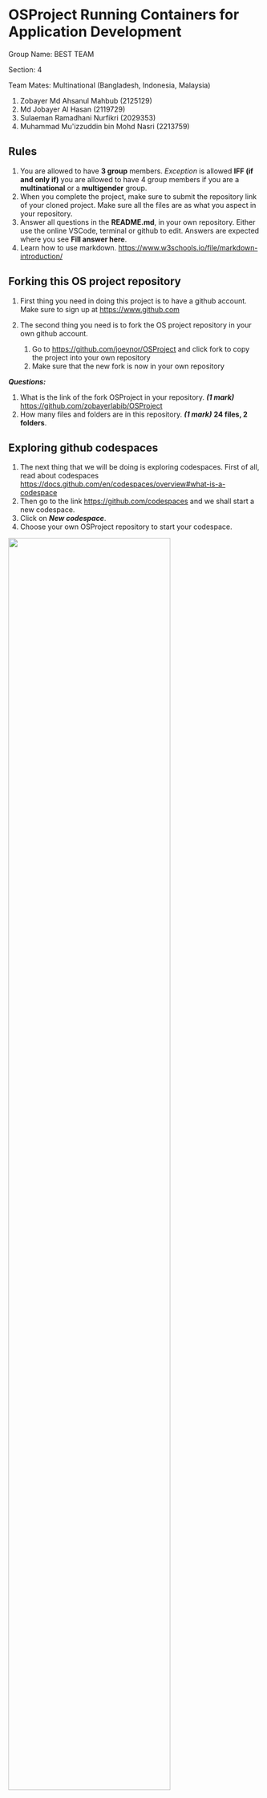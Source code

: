 # OSProject Running Containers for Application Development

Group Name: BEST TEAM

Section: 4

Team Mates: Multinational (Bangladesh, Indonesia, Malaysia)
1. Zobayer Md Ahsanul Mahbub (2125129)
2. Md Jobayer Al Hasan (2119729)
3. Sulaeman Ramadhani Nurfikri (2029353)
4. Muhammad Mu'izzuddin bin Mohd Nasri (2213759)

## Rules
1. You are allowed to have **3 group** members. *Exception* is allowed **IFF (if and only if)** you are allowed to have 4 group members if you are a **multinational** or a **multigender** group. 
2. When you complete the project, make sure to submit the repository link of your cloned project. Make sure all the files are as what you aspect in your repository. 
3. Answer all questions in the **README.md**, in your own repository. Either use the online VSCode, terminal or github to edit. Answers are expected where you see __Fill answer here__.
4. Learn how to use markdown. https://www.w3schools.io/file/markdown-introduction/

## Forking this OS project repository
1. First thing you need in doing this project is to have a github account. Make sure to sign up at https://www.github.com
2. The second thing you need is to fork the OS project repository in your own github account. 

    1. Go to https://github.com/joeynor/OSProject and click fork to copy the project into your own repository
    2. Make sure that the new fork is now in your own repository

***Questions:***

1. What is the link of the fork OSProject in your repository. ***(1 mark)*** https://github.com/zobayerlabib/OSProject
2. How many files and folders are in this repository. ***(1 mark)*** __24 files, 2 folders__.


## Exploring github codespaces

1. The next thing that we will be doing is exploring codespaces. First of all, read about codespaces https://docs.github.com/en/codespaces/overview#what-is-a-codespace
2. Then go to the link https://github.com/codespaces and we shall start a new codespace.  
3. Click on ***New codespace***.
4. Choose your own OSProject repository to start your codespace.

 <img src="./images/CreateCodespace.png" width="80%">

5. Once you have created you codespace, you will see the following. You might already be familiar with this, since it will look similar to VSCode. 

 <img src="./images/WebVScode.png" width="70%">

6. You will see the [README file](./README.md) file. One is a preview of how it looks like on the web, and the other is the editing view in markdown language. 
7. Edit the [README file](./README.md). Make sure you have your group details correct, ie, group name, section and team members along with their matric IDs. 
8. Once you have finish editing, click File->Save or ***ctrl-s*** to save it. 
9. After saving, you will notice an M or U next to your file. You will need to commit any changes, whenever you make changes so that it is uploaded to the github repository. 

 <img src="./images/SourceControlUI.png" width="70%">

10. Click on the source control, hint: its on the left side panel, and it will list down the files that have been modified or updated. Click on commit. It will then ask you "Would you like to stage all your changes and commit them directly?" Just say yes, and a new tab will appear. Type a message to log what you have done, and click on the check mark. 

 <img src="./images/CommittingUI.png" width="70%">

11. After that, sync the changes to the main repository. 
12. Make sure to commit and sync your files to the main repository, or else, your work will be lost since it is not saved into the main repository when you submit your project.

***Questions:***

1. What is default OS used to run the virtual environment for codespaces. ***(1 mark)***
   
    **Ubuntu**
2. What are the two options of ram, disk and vcpu configuration you can have in running codespaces . ***(1 mark)***
   
    **4 cores, 8 GB RAM, 32 GB disk
    8 cores, 16 GB RAM, 64 GB disk**
3. Why must we commit and sync our current work on source control? ***(1 mark)***
   
   ***Preserves Work History:*** Creates a record of changes, allowing us to track and revert to previous versions if needed.         
   ***Facilitates Collaboration:*** Ensures that changes are shared with teammates, preventing conflicts and allowing others to build on your work.
   ***Safeguards Against Data Loss:*** Protects work from being lost due to local system failures by storing it in a remote repository.
   
## Exploring the Terminal

1. Look at the TERMINAL tab. Explore and run commands according to the questions below. 
2. You can include your answers as images, or cut and paste the output here. If you are cutting and pasting your answers, wrap your answers in the codeblock clause in markdown. For example, if i run the command **whoami** the the output would look like the one below.
```bash
@joeynor ➜ /workspaces/OSProject (main) $ whoami 
codespace
```



***Questions:***

Look at the TERMINAL tab. Run the following commands and provide the output here. 

1. Run the command **pwd** . ***(1 mark)***
```bash
@zobayerlabib ➜ /workspaces/OSProject (main) $ pwd
/workspaces/OSProject
```
2. Run the command **cat /etc/passwd** . ***(1 mark)***
 ```bash
@zobayerlabib ➜ /workspaces/OSProject (main) $ cat /etc/passwd
root:x:0:0:root:/root:/bin/bash
daemon:x:1:1:daemon:/usr/sbin:/usr/sbin/nologin
bin:x:2:2:bin:/bin:/usr/sbin/nologin
sys:x:3:3:sys:/dev:/usr/sbin/nologin
sync:x:4:65534:sync:/bin:/bin/sync
games:x:5:60:games:/usr/games:/usr/sbin/nologin
man:x:6:12:man:/var/cache/man:/usr/sbin/nologin
lp:x:7:7:lp:/var/spool/lpd:/usr/sbin/nologin
mail:x:8:8:mail:/var/mail:/usr/sbin/nologin
news:x:9:9:news:/var/spool/news:/usr/sbin/nologin
uucp:x:10:10:uucp:/var/spool/uucp:/usr/sbin/nologin
proxy:x:13:13:proxy:/bin:/usr/sbin/nologin
www-data:x:33:33:www-data:/var/www:/usr/sbin/nologin
backup:x:34:34:backup:/var/backups:/usr/sbin/nologin
list:x:38:38:Mailing List Manager:/var/list:/usr/sbin/nologin
irc:x:39:39:ircd:/var/run/ircd:/usr/sbin/nologin
gnats:x:41:41:Gnats Bug-Reporting System (admin):/var/lib/gnats:/usr/sbin/nologin
nobody:x:65534:65534:nobody:/nonexistent:/usr/sbin/nologin
_apt:x:100:65534::/nonexistent:/usr/sbin/nologin
systemd-timesync:x:101:101:systemd Time Synchronization,,,:/run/systemd:/usr/sbin/nologin
systemd-network:x:102:103:systemd Network Management,,,:/run/systemd:/usr/sbin/nologin
systemd-resolve:x:103:104:systemd Resolver,,,:/run/systemd:/usr/sbin/nologin
messagebus:x:104:105::/nonexistent:/usr/sbin/nologin
codespace:x:1000:1000::/home/codespace:/bin/bash
sshd:x:105:65534::/run/sshd:/usr/sbin/nologin
```
3. Run the command **df** . ***(1 mark)***
```bash
@zobayerlabib ➜ /workspaces/OSProject (main) $ df
Filesystem     1K-blocks     Used Available Use% Mounted on
overlay         32847680 10381532  20772052  34% /
tmpfs              65536        0     65536   0% /dev
shm                65536        8     65528   1% /dev/shm
/dev/root       30298176 24047276   6234516  80% /vscode
/dev/loop3      32847680 10381532  20772052  34% /workspaces
/dev/sdb1       46127956      152  43752228   1% /tmp
```
4. Run the command **du** . ***(1 mark)***
```bash
@zobayerlabib ➜ /workspaces/OSProject (main) $ du
1972    ./images
8       ./.git/logs/refs/heads
12      ./.git/logs/refs/remotes/origin
16      ./.git/logs/refs/remotes
28      ./.git/logs/refs
36      ./.git/logs
4       ./.git/lfs/tmp
8       ./.git/lfs
8       ./.git/info
68      ./.git/hooks
8       ./.git/objects/fd
8       ./.git/objects/a3
8       ./.git/objects/71
8       ./.git/objects/f6
16      ./.git/objects/fa
20      ./.git/objects/14
12      ./.git/objects/3d
12      ./.git/objects/29
12      ./.git/objects/6e
12      ./.git/objects/13
8       ./.git/objects/b9
16      ./.git/objects/4a
12      ./.git/objects/72
12      ./.git/objects/74
16      ./.git/objects/70
12      ./.git/objects/2e
12      ./.git/objects/17
8       ./.git/objects/d8
8       ./.git/objects/c0
8       ./.git/objects/0a
4       ./.git/objects/info
12      ./.git/objects/e5
8       ./.git/objects/81
12      ./.git/objects/62
24      ./.git/objects/d2
8       ./.git/objects/e9
12      ./.git/objects/af
16      ./.git/objects/fb
8       ./.git/objects/f2
12      ./.git/objects/bf
8       ./.git/objects/96
8       ./.git/objects/1b
8       ./.git/objects/0d
8       ./.git/objects/b6
12      ./.git/objects/43
8       ./.git/objects/3a
8       ./.git/objects/61
12      ./.git/objects/28
8       ./.git/objects/b2
12      ./.git/objects/ff
8       ./.git/objects/83
8       ./.git/objects/e6
8       ./.git/objects/86
12      ./.git/objects/64
8       ./.git/objects/52
8       ./.git/objects/ab
8       ./.git/objects/d4
8       ./.git/objects/93
8       ./.git/objects/a4
8       ./.git/objects/0b
12      ./.git/objects/73
12      ./.git/objects/d9
8       ./.git/objects/18
8       ./.git/objects/c3
8       ./.git/objects/fe
8       ./.git/objects/4f
12      ./.git/objects/b5
8       ./.git/objects/58
8       ./.git/objects/2b
8       ./.git/objects/cb
12      ./.git/objects/1c
12      ./.git/objects/44
8       ./.git/objects/fc
8       ./.git/objects/a9
8       ./.git/objects/5e
8       ./.git/objects/f7
8       ./.git/objects/c6
8       ./.git/objects/7b
8       ./.git/objects/24
8       ./.git/objects/55
8       ./.git/objects/60
8       ./.git/objects/eb
8       ./.git/objects/91
8       ./.git/objects/49
8       ./.git/objects/3f
8       ./.git/objects/47
8       ./.git/objects/cd
1828    ./.git/objects/pack
8       ./.git/objects/20
8       ./.git/objects/a6
8       ./.git/objects/e7
8       ./.git/objects/41
12      ./.git/objects/4b
8       ./.git/objects/04
2640    ./.git/objects
8       ./.git/refs/heads
4       ./.git/refs/tags
12      ./.git/refs/remotes/origin
16      ./.git/refs/remotes
32      ./.git/refs
4       ./.git/branches
2832    ./.git
4828    .
```
5. Run the command **ls** . ***(1 mark)***
```bash
@zobayerlabib ➜ /workspaces/OSProject (main) $ ls
README.md  images
```
6. Run the command **ls -asl** . ***(1 mark)***
```bash
@zobayerlabib ➜ /workspaces/OSProject (main) $ ls -asl 
total 36
 4 drwxrwxrwx+ 4 codespace root  4096 Jun 27 19:00 .
 4 drwxr-xrwx+ 5 codespace root  4096 Jun 27 19:00 ..
 4 drwxrwxrwx+ 9 codespace root  4096 Jun 27 19:25 .git
20 -rw-rw-rw-  1 codespace root 17934 Jun 27 19:31 README.md
 4 drwxrwxrwx+ 2 codespace root  4096 Jun 27 19:00 images
```
7. Run the command **free -h** . ***(1 mark)*** <img src="./images/Q7free.png" width="80%">.
8. Run the command **cat /proc/cpuinfo** . ***(1 mark)***
```bash
@zobayerlabib ➜ /workspaces/OSProject (main) $ cat /proc/cpuinfo
processor       : 0
vendor_id       : AuthenticAMD
cpu family      : 25
model           : 1
model name      : AMD EPYC 7763 64-Core Processor
stepping        : 1
microcode       : 0xffffffff
cpu MHz         : 3018.348
cache size      : 512 KB
physical id     : 0
siblings        : 2
core id         : 0
cpu cores       : 1
apicid          : 0
initial apicid  : 0
fpu             : yes
fpu_exception   : yes
cpuid level     : 13
wp              : yes
flags           : fpu vme de pse tsc msr pae mce cx8 apic sep mtrr pge mca cmov pat pse36 clflush mmx fxsr sse sse2 ht syscall nx mmxext fxsr_opt pdpe1gb rdtscp lm constant_tsc rep_good nopl tsc_reliable nonstop_tsc cpuid extd_apicid aperfmperf pni pclmulqdq ssse3 fma cx16 pcid sse4_1 sse4_2 movbe popcnt aes xsave avx f16c rdrand hypervisor lahf_lm cmp_legacy svm cr8_legacy abm sse4a misalignsse 3dnowprefetch osvw topoext invpcid_single vmmcall fsgsbase bmi1 avx2 smep bmi2 erms invpcid rdseed adx smap clflushopt clwb sha_ni xsaveopt xsavec xgetbv1 xsaves clzero xsaveerptr rdpru arat npt nrip_save tsc_scale vmcb_clean flushbyasid decodeassists pausefilter pfthreshold v_vmsave_vmload umip vaes vpclmulqdq rdpid fsrm
bugs            : sysret_ss_attrs null_seg spectre_v1 spectre_v2 spec_store_bypass srso
bogomips        : 4890.85
TLB size        : 2560 4K pages
clflush size    : 64
cache_alignment : 64
address sizes   : 48 bits physical, 48 bits virtual
power management:

processor       : 1
vendor_id       : AuthenticAMD
cpu family      : 25
model           : 1
model name      : AMD EPYC 7763 64-Core Processor
stepping        : 1
microcode       : 0xffffffff
cpu MHz         : 3037.353
cache size      : 512 KB
physical id     : 0
siblings        : 2
core id         : 0
cpu cores       : 1
top - 20:43:16 up  2:27,  0 users,  load average: 0.09, 0.29, 0.21
Tasks:  23 total,   1 running,  22 sleeping,   0 stopped,   0 zombie
%Cpu(s):  2.7 us,  3.5 sy,  0.0 ni, 93.8 id,  0.0 wa,  0.0 hi,  0.0 si, 
MiB Mem :   7929.6 total,    303.8 free,   1594.4 used,   6031.3 buff/ca
MiB Swap:      0.0 total,      0.0 free,      0.0 used.   5951.0 avail M

    PID USER      PR  NI    VIRT    RES    SHR S  %CPU  %MEM     TIME+ 
   6540 codespa+  20   0   21.5g 355716  49792 S   1.3   4.4   1:19.81 
   3374 codespa+  20   0 1184932  65872  42368 S   0.7   0.8   0:04.53 
   2371 codespa+  20   0 1318612  94744  45312 S   0.3   1.2   0:11.06 
top - 20:46:04 up  2:30,  0 users,  load average: 0.08, 0.21, 0.19
Tasks:  23 total,   1 running,  22 sleeping,   0 stopped,   0 zombie
%Cpu(s):  3.5 us,  4.9 sy,  0.0 ni, 91.1 id,  0.3 wa,  0.0 hi,  0.2 si,  0.0 st
MiB Mem :   7929.6 total,    330.3 free,   1565.1 used,   6034.2 buff/cache
MiB Swap:      0.0 total,      0.0 free,      0.0 used.   5980.3 avail Mem 

    PID USER      PR  NI    VIRT    RES    SHR S  %CPU  %MEM     TIME+ COMMAND                                                     
   3374 codespa+  20   0 1186388  67240  42368 S   0.7   0.8   0:04.87 node                                                        
   6540 codespa+  20   0   21.5g 355972  49792 S   0.7   4.4   1:21.58 node                                                        
      1 codespa+  20   0    1136    640    640 S   0.0   0.0   0:00.21 docker-init                                                 
      7 codespa+  20   0    7236   1792   1792 S   0.0   0.0   0:00.01 sleep                                                       
     70 root      20   0   12196   3480   2560 S   0.0   0.0   0:00.00 sshd                                                        
    909 root      20   0 1983176  86316  52736 S   0.0   1.1   0:01.02 dockerd                                                     
    916 root      20   0 1798832  44152  30848 S   0.0   0.5   0:02.11 containerd                                                  
   1663 codespa+  20   0    2616   1408   1408 S   0.0   0.0   0:00.01 sh                                                          
   1704 root      20   0    2616   1536   1536 S   0.0   0.0   0:00.00 sh                                                          
   2324 codespa+  20   0    2624   1664   1664 S   0.0   0.0   0:00.01 sh                                                          
   2371 codespa+  20   0 1319124  95712  45312 S   0.0   1.2   0:11.30 node                                                        
   2650 codespa+  20   0 1240308  54996  41344 S   0.0   0.7   0:00.60 node                                                        
   4333 codespa+  20   0    2616   1408   1408 S   0.0   0.0   0:00.00 sh                                                          
   4377 root      20   0    2616   1664   1664 S   0.0   0.0   0:00.00 sh                                                          
   4590 codespa+  20   0   16632  11392   3200 S   0.0   0.1   0:00.19 bash                                                        
   6285 codespa+  20   0    2616   1536   1536 S   0.0   0.0   0:00.00 sh                                                          
   6317 root      20   0    2616   1536   1536 S   0.0   0.0   0:00.00 sh                                                          
   6557 codespa+  20   0 1240564  57352  41216 S   0.0   0.7   0:00.56 node                                                        
   6589 codespa+  20   0 1010584  72396  40704 S   0.0   0.9   0:02.35 node                                                        
   6680 codespa+  20   0    2616   1536   1536 S   0.0   0.0   0:00.00 sh                                                          
   6724 root      20   0    2616   1536   1536 S   0.0   0.0   0:00.00 sh                                                          
  15925 codespa+  20   0  994792  54604  40192 S   0.0   0.7   0:00.28 node                                                        
  45900 codespa+  20   0   10892   3712   3200 R   0.0   0.0   0:00.03 top 
```
9. Run the command **top** and type **q** to quit. ***(1 mark)*** <img src="./images/Q9top.png" width="80%">.
10. Run the command **uname -a**. ***(1 mark)*** <img src="./images/Q10uname.png" width="80%">.
11. What is the available free memory in the system. ***(1 mark)*** __330.3 MiB__.
12. What is the available disk space mounted on /workspace. ***(1 mark)*** __20,772,052 KiB__.
13. Name the version and hardware architecture of the linux Virtual environment. ***(1 mark)*** __Linux 64-bit, AMD EPYC 7763 64-Core Processor__.
14. What is the difference between **ls** vs **ls -asl**. ***(1 mark)*** __ls: Lists files and directories.
ls -asl: Lists files and directories with detailed information including file size, permissions, and other attributes.__.
15. What is the TLB size of the Virtual CPU. ***(1 mark)*** __2560 4K pages__.
16. What is the CPU speed of the Virtual CPU. ***(1 mark)*** __3018.348 MHz__.
17. What is the top running process that consumes the most CPU cycles. ***(1 mark)*** __'node' with PID 6540__.

## Running your own container instance.

1. At the terminal, run a linux instance. By typing the following command. 
```
docker pull debian
docker run --detach -it debian
```
@ybdhani ➜ /workspaces/OSProject (main) $ docker pull debian
Using default tag: latest
donlatest: Pulling from library/debian
fea1432adf09: Pull complete 
Digest: sha256:a92ed51e0996d8e9de041ca05ce623d2c491444df6a535a566dabd5cb8336946
Status: Downloaded newer image for debian:latest
docker.io/library/debian:latest

48d2852ef4769327ac86ae36234a9ea84a9208727602bb07fc4c8d4f993d6996

2. This will run the debian container. To check if the debian container is running, type
```bash
@joeynor ➜ /workspaces/OSProject (main) $ docker ps -a
CONTAINER ID   IMAGE     COMMAND   CREATED         STATUS         PORTS     NAMES
f65be1987f84   debian    "bash"    4 minutes ago   Up 4 minutes             romantic_jackson
```

CONTAINER ID   IMAGE     COMMAND   CREATED          STATUS          PORTS     NAMES
48d2852ef476   debian    "bash"    35 seconds ago   Up 34 seconds             interesting_golick

3. Keep note of the name used by your container, this is usually given random names unless you specify your own name. Now run a bash command on the container. Make sure you use the name of your container instead of the one shown here. 
```bash
docker exec -i -t romantic_jackson /bin/bash
```
@ybdhani ➜ /workspaces/OSProject (main) $ docker exec -i -t interesting_golick  /bin/bash

4. Create a file on the container. First you must make sure you are in the bash command prompt of the container. The container is new, and does not have any software other than the debian OS. To create a new file, you will need an editor installed. In the bash shell of the container, run the package manager apt-get to install nano text editor. 

```bash
root@f65be1987f84:~# apt-get update      

root@f65be1987f84:~# apt-get install nano

root@f65be1987f84:~# cd /root

root@f65be1987f84:~# nano helloworld.txt
```

5. Edit your helloworld.txt, create your messsage and save by typing ctrl-X. Once saved, explore using the container to see where the file is located. Then exit the shell, by typing **exit**.
root@48d2852ef476:~# ls
helloworld.txt
root@48d2852ef476:~# ls -1 
helloworld.txt
root@48d2852ef476:~# pwd
/root
root@48d2852ef476:~# 

6. Stop the container and run **docker ps -a**, and restart the container again. Is your file in the container still available?
```bash 
@joeynor ➜ /workspaces/OSProject (main) $ docker stop romantic_jackson

@joeynor ➜ /workspaces/OSProject (main) $ docker ps -a
CONTAINER ID   IMAGE     COMMAND   CREATED          STATUS                        PORTS     NAMES
f65be1987f84   debian    "bash"    19 minutes ago   Exited (137) 18 seconds ago             romantic_jackson

@joeynor ➜ /workspaces/OSProject (main) $ docker restart romantic_jackson
```

7. Stop the container and delete the container. What happened to your helloworld.txt?

```bash 
@joeynor ➜ /workspaces/OSProject (main) $ docker stop romantic_jackson

@joeynor ➜ /workspaces/OSProject (main) $ docker ps -a
CONTAINER ID   IMAGE     COMMAND   CREATED          STATUS                        PORTS     NAMES
f65be1987f84   debian    "bash"    19 minutes ago   Exited (137) 18 seconds ago             romantic_jackson

@joeynor ➜ /workspaces/OSProject (main) $ docker rm romantic_jackson
```

@ybdhani ➜ /workspaces/OSProject (main) $ docker ps -a
CONTAINER ID   IMAGE     COMMAND   CREATED         STATUS         PORTS     NAMES
48d2852ef476   debian    "bash"    7 minutes ago   Up 6 minutes             interesting_golick
@ybdhani ➜ /workspaces/OSProject (main) $ docker stop interesting_golick

docker ps-ainteresting_golick
@ybdhani ➜ /workspaces/OSProject (main) $ 
@ybdhani ➜ /workspaces/OSProject (main) $ docker ps -a
CONTAINER ID   IMAGE     COMMAND   CREATED         STATUS                       PORTS     NAMES
48d2852ef476   debian    "bash"    7 minutes ago   Exited (137) 5 seconds ago             interesting_golick
@ybdhani ➜ /workspaces/OSProject (main) $ docker rm interesting_golick
interesting_golick
@ybdhani ➜ /workspaces/OSProject (main) $ docker ps -a
CONTAINER ID   IMAGE     COMMAND   CREATED   STATUS    PORTS     NAMES
@ybdhani ➜ /workspaces/OSProject (main) $ docker run -it --name new_container debian
root@24d8d901d2cc:/# 
root@24d8d901d2cc:/# exit
exit
@ybdhani ➜ /workspaces/OSProject (main) $ root@new_container:/# ls -l /root/helloworld.txt
bash: root@new_container:/#: No such file or directory

***Questions:***

1. Are files in the container persistent. Why not?. ***(1 mark)*** __No, files in the container are not persistent because the container's filesystem is temporary and gets deleted when the container is removed. To keep files, use Docker volumes.

__.
2. Can we run two, or three instances of debian linux? . ***(1 mark)*** __Yes, you can run multiple instances of Debian Linux using Docker. Each instance runs in its own container.__.

## Running your own container with persistent storage

1. In the previous experiment, you might have notice that containers are not persistent. To make storage persistent, you will need to mount them. 
At the terminal, create a new directory called **myroot**, and run a instance of debian linux and mount myroot to the container. Find out the exact path of my root, and mount it as the root folder in the debian container. 
2. Create a file in /root on the container, the files should also appear in myroot of your host VM.

```bash 
@joeynor ➜ /workspaces/OSProject (main) $ mkdir myroot
@joeynor ➜ /workspaces/OSProject (main) $ cd myroot/
@joeynor ➜ /workspaces/OSProject/myroot (main) $ pwd
/workspaces/OSProject/myroot

@joeynor ➜ /workspaces/OSProject/myroot (main) $ docker run --detach -it -v /workspaces/OSProject/myroot:/root debian
```

***Questions:***

1. Check the permission of the files created in myroot, what user and group is the files created in docker container on the host virtual machine? . ***(2 mark)*** The files created in the Docker container on the host virtual machine will typically have the user and group set to root. You can confirm this by running ls -l myroot on the host machine after creating the file in the container.

2. Can you change the permission of the files to user codespace.  You will need this to be able to commit and get points for this question. ***(2 mark)***
```bash
//use sudo and chown
sudo chown -R codespace:codespace myroot

```
   - Yes, you can change the permission of the files to user `codespace` using the `chown` command. Run the following command to change the ownership of the files in the `myroot` directory:

   ```bash
   sudo chown -R codespace:codespace myroot
   ```

### Steps to Verify and Change Permissions:

1. **Verify Permissions:**
   - After creating a file in the `/root` directory of the Debian container, check the permissions on the host machine:
     ```bash
     @joeynor ➜ /workspaces/OSProject (main) $ ls -l myroot
     ```
   - You should see something like:
     ```bash
     -rw-r--r-- 1 root root 0 Jul  1 12:00 myfile
     ```

2. **Change Permissions:**
   - Change the owner of the files to `codespace`:
     ```bash
     @joeynor ➜ /workspaces/OSProject (main) $ sudo chown -R codespace:codespace myroot
     ```
   - Verify the change:
     ```bash
     @joeynor ➜ /workspaces/OSProject (main) $ ls -l myroot
     ```
   - You should now see:
     ```bash
     -rw-r--r-- 1 codespace codespace 0 Jul  1 12:00 myfile
     ```

By following these steps, you ensure that the files created in the Docker container are accessible and manageable from the host machine under the `codespace` user.

## You are on your own, create your own static webpage

1. Create a directory called webpage in your host machine
2. Inside the directory, create a page index.html, with any content you would like
3. Then, run the apache webserver and mount the webpage directory to it. Hint:
```bash
## the -p 8080:80 flag points the host port 8080 to the container port 80

docker run --detach -v /workspaces/OSProject/webpage:/usr/local/apache2/htdocs/ -p 8080:80 httpd
```

4. If it works, codespace will trigger a port assignment and provide a URL for you to access your webpage like the one below.

 <img src="./images/websitelink.png" width="70%">


5. You can also see the Port in the **PORTS** tab, next to the terminal tab.

6. You can then access your website by adding an index.html towards the end of your url link, like the one below. 

 <img src="./images/helloworldweb.png" width="70%">

***Questions:***

1. What is the permission of folder /usr/local/apache/htdocs and what user and group owns the folder? . ***(2 mark)*** __Fill answer here__.
2. What port is the apache web server running. ***(1 mark)*** __Fill answer here__.
3. What port is open for http protocol on the host machine? ***(1 mark)*** __Fill answer here__.

## Create SUB Networks

1. In docker, you can create your own private networks where you can run multiple services, in this part, we will create two networks, one called bluenet and the other is rednet
2. Run the docker create network to create you networks like the ones below
```bash
## STEP 1:
## Create Networks ##
docker network create bluenet
docker network create rednet`

## STEP 2: (automatically running)
## Create (1) Container in background called "c1" running busybox image ##
docker run -itd --net bluenet --name c1 busybox sh
docker run -itd --net rednet --name c2 busybox sh
```
***Questions:***

1. Describe what is busybox and what is command switch **--name** is for? . ***(2 mark)*** __Fill answer here__.
2. Explore the network using the command ```docker network ls```, show the output of your terminal. ***(1 mark)*** __Fill answer here__.
3. Using ```docker inspect c1``` and ```docker inspect c2``` inscpect the two network. What is the gateway of bluenet and rednet.? ***(1 mark)*** __Fill answer here__.
4. What is the network address for the running container c1 and c2? ***(1 mark)*** __Fill answer here__.
5. Using the command ```docker exec c1 ping c2```, which basically tries to do a ping from container c1 to c2. Are you able to ping? Show your output . ***(1 mark)*** __Fill answer here__.

## Bridging two SUB Networks
1. Let's try this again by creating a network to bridge the two containers in the two subnetworks
```
docker network create bridgenet
docker network connect bridgenet c1
docker network connect bridgenet c2
docker exec c1 ping c2
```
***Questions:***

1. Are you able to ping? Show your output . ***(1 mark)*** __Fill answer here__.
2. What is different from the previous ping in the section above? ***(1 mark)*** __Fill answer here__.

## Intermediate Level (10 marks bonus)

### Node.js and MySQL in Docker Containers

This guide will help you set up a simple Node.js website that retrieves a random row from a MySQL database. Both the MySQL server and the Node.js server will run in separate Docker containers on two separate networks. Your job is to make it work by making the two containers in two separate network bridged together.

#### Step 1: Set Up the Docker Network

Create a Docker network to for the two containers.
For mysql, call it **mysqlnet** for nodejs call it **nodejsnet** .

#### Step 2: Set Up the MySQL Container

Run a MySQL container on the created network.

```sh
docker run --name mysql-container --network mysqlnet -e MYSQL_ROOT_PASSWORD=rootpassword -e MYSQL_DATABASE=mydatabase -e MYSQL_USER=myuser -e MYSQL_PASSWORD=mypassword -d mysql:latest
```

#### Step 3: Set Up the Node.js Container

1. **Create a directory for your Node.js application and initialize it.**

    ```sh
    mkdir nodejs-app
    cd nodejs-app
    npm init -y
    npm install express mysql
    ```

2. **Create a file named `index.js` with the following content:**

    ```js
    const express = require('express');
    const mysql = require('mysql');

    const app = express();
    const port = 3000;

    // Create a MySQL connection
    const connection = mysql.createConnection({
      host: 'mysql-container',
      user: 'myuser',
      password: 'mypassword',
      database: 'mydatabase'
    });

    // Connect to MySQL
    connection.connect((err) => {
      if (err) {
        console.error('Error connecting to MySQL:', err);
        return;
      }
      console.log('Connected to MySQL');
    });

    // Define a route to get a random row
    app.get('/random', (req, res) => {
      const query = 'SELECT * FROM mytable ORDER BY RAND() LIMIT 1';
      connection.query(query, (err, results) => {
        if (err) {
          console.error('Error executing query:', err);
          res.status(500).send('Server Error');
          return;
        }
        res.json(results[0]);
      });
    });

    // Start the server
    app.listen(port, () => {
      console.log(`Server running at http://localhost:${port}`);
    });
    ```

3. **Create a Dockerfile for the Node.js application:**

    ```Dockerfile
    # Use the official Node.js image
    FROM node:14

    # Create and change to the app directory
    WORKDIR /usr/src/app

    # Copy application dependency manifests to the container image
    COPY package*.json ./

    # Install production dependencies
    RUN npm install

    # Copy local code to the container image
    COPY . .

    # Run the web service on container startup
    CMD [ "node", "index.js" ]
    ```

#### Step 4: Build and Run the Node.js Container

1. **Build the Docker image for the Node.js application.**

    ```sh
    docker build -t nodejs-app .
    ```

2. **Run the Node.js container on the same network as the MySQL container.**

    ```sh
    docker run --name nodejs-container --network nodejsnet -p 3000:3000 -d nodejs-app
    ```

#### Step 5: Test the Setup

You can now test the setup by accessing the Node.js application in your browser or using a tool like `curl`:

```sh
curl http://localhost:3000/random
```

#### Step 6: Ensure `mytable` is Populated

Make sure you have created the `mytable` table and populated it with some data in your MySQL database for the above steps to work correctly.

You can use the following SQL commands to create and populate the table (run these commands in the MySQL container):

```sql
CREATE TABLE mytable (
  id INT AUTO_INCREMENT PRIMARY KEY,
  name VARCHAR(255) NOT NULL,
  value VARCHAR(255) NOT NULL
);

INSERT INTO mytable (name, value) VALUES ('example1', 'value1'), ('example2', 'value2'), ('example3', 'value3');
```

### Summary

You have now set up a Node.js application in a Docker container on nodejsnet netowrk and a MySQL database in another Docker container on mysqlnet network. Now bridge the two network together.

***Questions:***

1. What is the output of step 5 above, explain the error? ***(1 mark)*** __Fill answer here__.
2. Show the instruction needed to make this work. ***(1 mark)*** __Fill answer here__.



## What to submit

1. Make sure to commit all changes on your source control, and make sure your source control is sync to the repository. 
2. Check your repository link, to see if all the files and answers are included in the repository. 
3. Submit through italeem, by providing the link to your repository.
4. Due by ***AS STATED IN ITALEEM SYSTEM***
